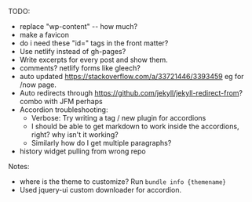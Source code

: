 TODO:
* replace "wp-content" -- how much?
* make a favicon
* do i need these "id=" tags in the front matter?
* Use netlify instead of gh-pages?
* Write excerpts for every post and show them.
* comments? netlify forms like gleech?
* auto updated https://stackoverflow.com/a/33721446/3393459 eg for /now page.
* Auto redirects through https://github.com/jekyll/jekyll-redirect-from? combo with JFM perhaps
* Accordion troubleshooting:
  * Verbose: Try writing a tag / new plugin for accordions
  * I should be able to get markdown to work inside the accordions, right? why isn't it working?
  * Similarly how do I get multiple paragraphs?
* history widget pulling from wrong repo

Notes:
* where is the theme to customize? Run `bundle info {themename}`
* Used jquery-ui custom downloader for accordion.
